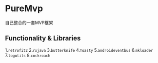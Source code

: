 # PureMvp
自己整合的一套MVP框架

## Functionality & Libraries
1.`retrofit2`
2.`rxjava`
3.`butterknife`
4.`Toasty`
5.`androideventbus`
6.`mkloader`
7.`logutils`
8.`cockroach`
